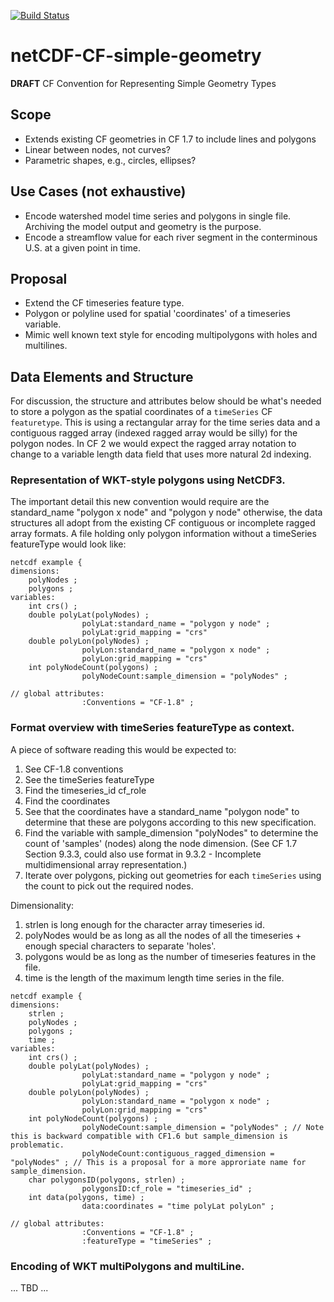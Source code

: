 [![Build Status](https://travis-ci.org/bekozi/netCDF-CF-simple-geometry.svg?branch=master)](https://travis-ci.org/bekozi/netCDF-CF-simple-geometry)

# netCDF-CF-simple-geometry
**DRAFT** CF Convention for Representing Simple Geometry Types

## Scope

* Extends existing CF geometries in CF 1.7 to include lines and polygons
* Linear between nodes, not curves?
* Parametric shapes, e.g., circles, ellipses?

## Use Cases (not exhaustive)

* Encode watershed model time series and polygons in single file. Archiving the model output and geometry is the purpose.
* Encode a streamflow value for each river segment in the conterminous U.S. at a given point in time.

## Proposal

* Extend the CF timeseries feature type.
* Polygon or polyline used for spatial 'coordinates' of a timeseries variable.
* Mimic well known text style for encoding multipolygons with holes and multilines.

## Data Elements and Structure

For discussion, the structure and attributes below should be what's needed to store a polygon as the spatial coordinates of a `timeSeries` CF `featuretype`. This is using a rectangular array for the time series data and a contiguous ragged array (indexed ragged array would be silly) for the polygon nodes. In CF 2 we would expect the ragged array notation to change to a variable length data field that uses more natural 2d indexing.

### Representation of WKT-style polygons using NetCDF3.

The important detail this new convention would require are the standard\_name "polygon x node" and "polygon y node" otherwise, the data structures all adopt from the existing CF contiguous or incomplete ragged array formats. A file holding only polygon information without a timeSeries featureType would look like:

```
netcdf example {
dimensions:
    polyNodes ;
    polygons ;
variables:
    int crs() ;
    double polyLat(polyNodes) ;
				polyLat:standard_name = "polygon y node" ;
				polyLat:grid_mapping = "crs"
    double polyLon(polyNodes) ;
				polyLon:standard_name = "polygon x node" ;
				polyLon:grid_mapping = "crs"
    int polyNodeCount(polygons) ;
				polyNodeCount:sample_dimension = "polyNodes" ;

// global attributes:
				:Conventions = "CF-1.8" ;
```

### Format overview with timeSeries featureType as context.
 
A piece of software reading this would be expected to:  
1) See CF-1.8 conventions  
2) See the timeSeries featureType  
3) Find the timeseries\_id cf\_role  
4) Find the coordinates  
5) See that the coordinates have a standard\_name "polygon node" to determine that these are polygons according to this new specification.  
6) Find the variable with sample_dimension "polyNodes" to determine the count of 'samples' (nodes) along the node dimension. (See CF 1.7 Section 9.3.3, could also use format in 9.3.2 - Incomplete multidimensional array representation.)  
7) Iterate over polygons, picking out geometries for each `timeSeries` using the count to pick out the required nodes.  

Dimensionality:  
1) strlen is long enough for the character array timeseries id.  
2) polyNodes would be as long as all the nodes of all the timeseries + enough special characters to separate 'holes'.  
3) polygons would be as long as the number of timeseries features in the file.  
4) time is the length of the maximum length time series in the file.  

```
netcdf example {
dimensions:
    strlen ;
    polyNodes ;
    polygons ;
    time ;
variables:
    int crs() ;
    double polyLat(polyNodes) ;
				polyLat:standard_name = "polygon y node" ;
				polyLat:grid_mapping = "crs"
    double polyLon(polyNodes) ;
				polyLon:standard_name = "polygon x node" ;
				polyLon:grid_mapping = "crs"
    int polyNodeCount(polygons) ;
				polyNodeCount:sample_dimension = "polyNodes" ; // Note this is backward compatible with CF1.6 but sample_dimension is problematic.
				polyNodeCount:contiguous_ragged_dimension = "polyNodes" ; // This is a proposal for a more approriate name for sample_dimension.
    char polygonsID(polygons, strlen) ;
				polygonsID:cf_role = "timeseries_id" ;
    int data(polygons, time) ;
				data:coordinates = "time polyLat polyLon" ;

// global attributes:
				:Conventions = "CF-1.8" ;
				:featureType = "timeSeries" ;
```


### Encoding of WKT multiPolygons and multiLine.

... TBD ...
